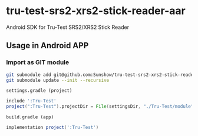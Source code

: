 # tru-test-srs2-xrs2-stick-reader-aar
Android SDK for Tru-Test SRS2/XRS2 Stick Reader

## Usage in Android APP

### Import as GIT module

```bash
git submodule add git@github.com:Sunshow/tru-test-srs2-xrs2-stick-reader-aar.git Tru-Test
git submodule update --init --recursive
```

`settings.gradle (project)`

```groovy
include ':Tru-Test'
project(":Tru-Test").projectDir = File(settingsDir, "./Tru-Test/module")
```


`build.gradle (app)`

```groovy
implementation project(':Tru-Test')
```
